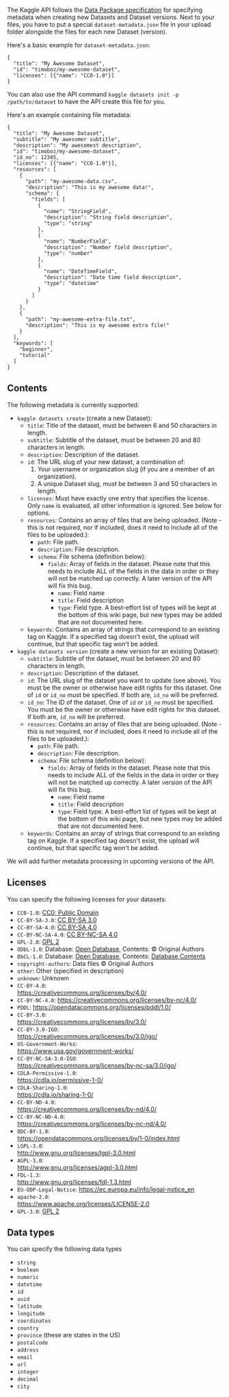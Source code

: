 The Kaggle API follows the [Data Package specification](https://frictionlessdata.io/specs/data-package/) for specifying metadata when creating new Datasets and Dataset versions. Next to your files, you have to put a special `dataset-metadata.json` file in your upload folder alongside the files for each new Dataset (version). 

Here's a basic example for `dataset-metadata.json`:
```
{
  "title": "My Awesome Dataset", 
  "id": "timoboz/my-awesome-dataset", 
  "licenses": [{"name": "CC0-1.0"}]
}
```
You can also use the API command `kaggle datasets init -p /path/to/dataset` to have the API create this file for you.

Here's an example containing file metadata:
```
{
  "title": "My Awesome Dataset", 
  "subtitle": "My awesomer subtitle",
  "description": "My awesomest description",
  "id": "timoboz/my-awesome-dataset", 
  "id_no": 12345,
  "licenses": [{"name": "CC0-1.0"}],
  "resources": [
    {
      "path": "my-awesome-data.csv",
      "description": "This is my awesome data!",
      "schema": {
        "fields": [
          {
            "name": "StringField",
            "description": "String field description",
            "type": "string"
          },
          {
            "name": "NumberField",
            "description": "Number field description",
            "type": "number"
          },
          {
            "name": "DateTimeField",
            "description": "Date time field description",
            "type": "datetime"
          }
        ]
      }
    },
    {
      "path": "my-awesome-extra-file.txt",
      "description": "This is my awesome extra file!"
    }
  ],
  "keywords": [
    "beginner",
    "tutorial"
  ]
}
```

## Contents
The following metadata is currently supported:
* `kaggle datasets create` (create a new Dataset):
  * `title`: Title of the dataset, must be between 6 and 50 characters in length.
  * `subtitle`: Subtitle of the dataset, must be between 20 and 80 characters in length.
  * `description`: Description of the dataset. 
  * `id`: The URL slug of your new dataset, a combination of:
    1. Your username or organization slug (if you are a member of an organization).
    2. A unique Dataset slug, must be between 3 and 50 characters in length.
  * `licenses`: Must have exactly one entry that specifies the license. Only `name` is evaluated, all other information is ignored. See below for options.
  * `resources`: Contains an array of files that are being uploaded.  (Note - this is not required, nor if included, does it need to include all of the files to be uploaded.):
    * `path`: File path.
    * `description`: File description.
    * `schema`: File schema (definition below):
      * `fields`: Array of fields in the dataset.  Please note that this needs to include ALL of the fields in the data in order or they will not be matched up correctly.  A later version of the API will fix this bug.
        * `name`: Field name
        * `title`: Field description
        * `type`: Field type. A best-effort list of types will be kept at the bottom of this wiki page, but new types may be added that are not documented here.
  * `keywords`: Contains an array of strings that correspond to an existing tag on Kaggle.  If a specified tag doesn't exist, the upload will continue, but that specific tag won't be added.  
* `kaggle datasets version` (create a new version for an existing Dataset):
  * `subtitle`: Subtitle of the dataset, must be between 20 and 80 characters in length.
  * `description`: Description of the dataset. 
  * `id`: The URL slug of the dataset you want to update (see above). You must be the owner or otherwise have edit rights for this dataset. One of `id` or `id_no` must be specified. If both are, `id_no` will be preferred.
  * `id_no`: The ID of the dataset. One of `id` or `id_no` must be specified. You must be the owner or otherwise have edit rights for this dataset. If both are, `id_no` will be preferred.
  * `resources`: Contains an array of files that are being uploaded.  (Note - this is not required, nor if included, does it need to include all of the files to be uploaded.):
    * `path`: File path.
    * `description`: File description.
    * `schema`: File schema (definition below):
      * `fields`: Array of fields in the dataset.  Please note that this needs to include ALL of the fields in the data in order or they will not be matched up correctly.  A later version of the API will fix this bug.
        * `name`: Field name
        * `title`: Field description
        * `type`: Field type. A best-effort list of types will be kept at the bottom of this wiki page, but new types may be added that are not documented here.
  * `keywords`: Contains an array of strings that correspond to an existing tag on Kaggle.  If a specified tag doesn't exist, the upload will continue, but that specific tag won't be added.  

We will add further metadata processing in upcoming versions of the API.

## Licenses
You can specify the following licenses for your datasets:
* `CC0-1.0`: [CC0: Public Domain](https://creativecommons.org/publicdomain/zero/1.0/)
* `CC-BY-SA-3.0`: [CC BY-SA 3.0](https://creativecommons.org/licenses/by-sa/3.0/)
* `CC-BY-SA-4.0`: [CC BY-SA 4.0](https://creativecommons.org/licenses/by-sa/4.0/)
* `CC-BY-NC-SA-4.0`: [CC BY-NC-SA 4.0](https://creativecommons.org/licenses/by-nc-sa/4.0/)
* `GPL-2.0`: [GPL 2](http://www.gnu.org/licenses/old-licenses/gpl-2.0.en.html)
* `ODbL-1.0`: Database: [Open Database](http://opendatacommons.org/licenses/odbl/1.0/), Contents: © Original Authors
* `DbCL-1.0`: Database: [Open Database](http://opendatacommons.org/licenses/odbl/1.0/), Contents: [Database Contents](http://opendatacommons.org/licenses/dbcl/1.0/)
* `copyright-authors`: Data files © Original Authors
* `other`: Other (specified in description)
* `unknown`: Unknown
* `CC-BY-4.0`: 	
https://creativecommons.org/licenses/by/4.0/
* `CC-BY-NC-4.0`: https://creativecommons.org/licenses/by-nc/4.0/
* `PDDL`: https://opendatacommons.org/licenses/pddl/1.0/
* `CC-BY-3.0`: 	
https://creativecommons.org/licenses/by/3.0/
* `CC-BY-3.0-IGO`: 	
https://creativecommons.org/licenses/by/3.0/igo/
* `US-Government-Works`: 	
https://www.usa.gov/government-works/
* `CC-BY-NC-SA-3.0-IGO`: 	
https://creativecommons.org/licenses/by-nc-sa/3.0/igo/
* `CDLA-Permissive-1.0`: 	
https://cdla.io/permissive-1-0/
* `CDLA-Sharing-1.0`: 	
https://cdla.io/sharing-1-0/
* `CC-BY-ND-4.0`: 	
https://creativecommons.org/licenses/by-nd/4.0/
* `CC-BY-NC-ND-4.0`: 	
https://creativecommons.org/licenses/by-nc-nd/4.0/
* `ODC-BY-1.0`: 	
https://opendatacommons.org/licenses/by/1-0/index.html
* `LGPL-3.0`: 	
http://www.gnu.org/licenses/lgpl-3.0.html
* `AGPL-3.0`: 	
http://www.gnu.org/licenses/agpl-3.0.html
* `FDL-1.3`: 	
http://www.gnu.org/licenses/fdl-1.3.html
* `EU-ODP-Legal-Notice`: https://ec.europa.eu/info/legal-notice_en
* `apache-2.0`: 	
https://www.apache.org/licenses/LICENSE-2.0
* `GPL-3.0`: [GPL 2](https://www.gnu.org/licenses/gpl-3.0.html)

## Data types
You can specify the following data types
* `string`
* `boolean`
* `numeric`
* `datetime`
* `id`
* `uuid`
* `latitude`
* `longitude`
* `coordinates`
* `country`
* `province` (these are states in the US)
* `postalcode`
* `address`
* `email`
* `url`
* `integer`
* `decimal`
* `city`
